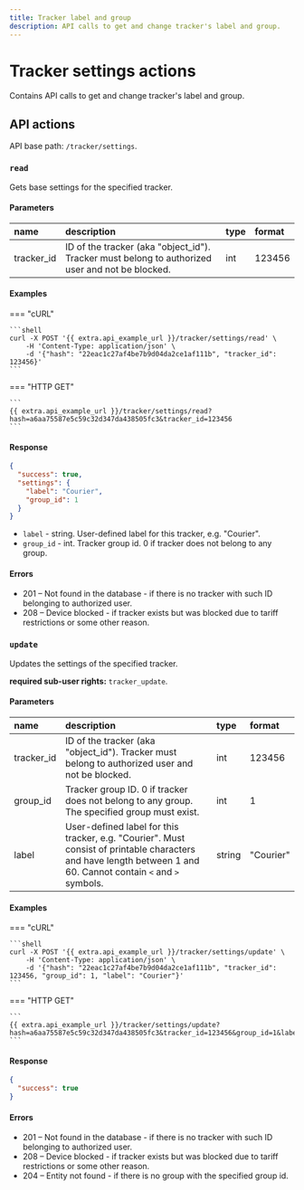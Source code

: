 ```yaml
---
title: Tracker label and group
description: API calls to get and change tracker's label and group.
---
```


# Tracker settings actions

Contains API calls to get and change tracker's label and group.


## API actions

API base path: `/tracker/settings`.

### `read`

Gets base settings for the specified tracker.

#### Parameters

| name       | description                                                                                     | type | format |
|:-----------|:------------------------------------------------------------------------------------------------|:-----|:-------|
| tracker_id | ID of the tracker (aka "object_id"). Tracker must belong to authorized user and not be blocked. | int  | 123456 |

#### Examples

=== "cURL"

    ```shell
    curl -X POST '{{ extra.api_example_url }}/tracker/settings/read' \
        -H 'Content-Type: application/json' \
        -d '{"hash": "22eac1c27af4be7b9d04da2ce1af111b", "tracker_id": 123456}'
    ```

=== "HTTP GET"

    ```
    {{ extra.api_example_url }}/tracker/settings/read?hash=a6aa75587e5c59c32d347da438505fc3&tracker_id=123456
    ```

#### Response

```json
{
  "success": true,
  "settings": {
    "label": "Courier",
    "group_id": 1
  }
}
```

* `label` - string. User-defined label for this tracker, e.g. "Courier".
* `group_id` - int. Tracker group id. 0 if tracker does not belong to any group.

#### Errors

* 201 – Not found in the database - if there is no tracker with such ID belonging to authorized user.
* 208 – Device blocked - if tracker exists but was blocked due to tariff restrictions or some other reason.


### `update`

Updates the settings of the specified tracker.

**required sub-user rights:** `tracker_update`.

#### Parameters

| name       | description                                                                                                                                                     | type   | format    |
|:-----------|:----------------------------------------------------------------------------------------------------------------------------------------------------------------|:-------|:----------|
| tracker_id | ID of the tracker (aka "object_id"). Tracker must belong to authorized user and not be blocked.                                                                 | int    | 123456    |
| group_id   | Tracker group ID. 0 if tracker does not belong to any group. The specified group must exist.                                                                    | int    | 1         |
| label      | User-defined label for this tracker, e.g. "Courier". Must consist of printable characters and have length between 1 and 60. Cannot contain `<` and `>` symbols. | string | "Courier" |

#### Examples

=== "cURL"

    ```shell
    curl -X POST '{{ extra.api_example_url }}/tracker/settings/update' \
        -H 'Content-Type: application/json' \
        -d '{"hash": "22eac1c27af4be7b9d04da2ce1af111b", "tracker_id": 123456, "group_id": 1, "label": "Courier"}'
    ```

=== "HTTP GET"

    ```
    {{ extra.api_example_url }}/tracker/settings/update?hash=a6aa75587e5c59c32d347da438505fc3&tracker_id=123456&group_id=1&label=Courier
    ```

#### Response

```json
{
  "success": true
}
```

#### Errors

* 201 – Not found in the database - if there is no tracker with such ID belonging to authorized user.
* 208 – Device blocked - if tracker exists but was blocked due to tariff restrictions or some other reason.
* 204 – Entity not found - if there is no group with the specified group id.

